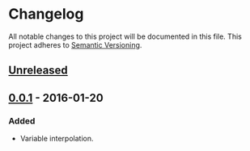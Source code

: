 # Changelog

All notable changes to this project will be documented in this file.
This project adheres to [Semantic Versioning](http://semver.org/).

## [Unreleased]

## [0.0.1] - 2016-01-20
### Added
- Variable interpolation.

[Unreleased]: https://github.com/maxdeviant/greshunkel/compare/v0.0.1...HEAD
[0.0.1]: https://github.com/maxdeviant/greshunkel/compare/e8c19f3...v0.0.1
